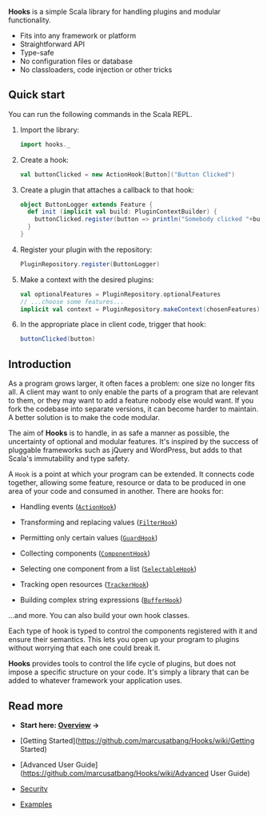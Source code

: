 **Hooks** is a simple Scala library for handling plugins and modular functionality.

* Fits into any framework or platform
* Straightforward API
* Type-safe
* No configuration files or database
* No classloaders, code injection or other tricks

## Quick start
You can run the following commands in the Scala REPL.

1. Import the library:

    ```scala
    import hooks._
    ```

2. Create a hook:

    ```scala
    val buttonClicked = new ActionHook[Button]("Button Clicked")
    ```

3. Create a plugin that attaches a callback to that hook:

    ```scala
    object ButtonLogger extends Feature {
      def init (implicit val build: PluginContextBuilder) {
        buttonClicked.register(button => println("Somebody clicked "+button.name))
      }
    }
    ```

4. Register your plugin with the repository:

    ```scala
    PluginRepository.register(ButtonLogger)
    ```

5. Make a context with the desired plugins:

    ```scala
    val optionalFeatures = PluginRepository.optionalFeatures
    // ...choose some features...
    implicit val context = PluginRepository.makeContext(chosenFeatures)
    ```

6. In the appropriate place in client code, trigger that hook:

    ```scala
    buttonClicked(button)
    ```

## Introduction

As a program grows larger, it often faces a problem: one size no longer fits all.
A client may want to only enable the parts of a program that are relevant to them,
or they may want to add a feature nobody else would want.
If you fork the codebase into separate versions, it can become harder to maintain.
A better solution is to make the code modular.

The aim of **Hooks** is to handle, in as safe a manner as possible,
the uncertainty of optional and modular features.
It's inspired by the success of pluggable frameworks such as jQuery and WordPress,
but adds to that Scala's immutability and type safety.

A `Hook` is a point at which your program can be extended.
It connects code together, allowing some feature, resource or data
to be produced in one area of your code and consumed in another.
There are hooks for:

- Handling events ([`ActionHook`](https://github.com/marcusatbang/Hooks/wiki/ActionHook))

- Transforming and replacing values ([`FilterHook`](https://github.com/marcusatbang/Hooks/wiki/FilterHook))

- Permitting only certain values ([`GuardHook`](https://github.com/marcusatbang/Hooks/wiki/GuardHook))

- Collecting components ([`ComponentHook`](https://github.com/marcusatbang/Hooks/wiki/ComponentHook))

- Selecting one component from a list ([`SelectableHook`](https://github.com/marcusatbang/Hooks/wiki/SelectableHook))

- Tracking open resources ([`TrackerHook`](https://github.com/marcusatbang/Hooks/wiki/TrackerHook))

- Building complex string expressions ([`BufferHook`](https://github.com/marcusatbang/Hooks/wiki/BufferHook))

...and more. You can also build your own hook classes.

Each type of hook is typed to control the components registered with it and ensure their semantics.
This lets you open up your program to plugins without worrying that each one could break it.

**Hooks** provides tools to control the life cycle of plugins,
but does not impose a specific structure on your code.
It's simply a library that can be added to whatever framework your application uses.

## Read more
- **Start here: [Overview](https://github.com/marcusatbang/Hooks/wiki/Overview) &rarr;**

- [Getting Started](https://github.com/marcusatbang/Hooks/wiki/Getting Started)

- [Advanced User Guide](https://github.com/marcusatbang/Hooks/wiki/Advanced User Guide)

- [Security](https://github.com/marcusatbang/Hooks/wiki/Security)

- [Examples](https://github.com/marcusatbang/Hooks/wiki/Examples)
